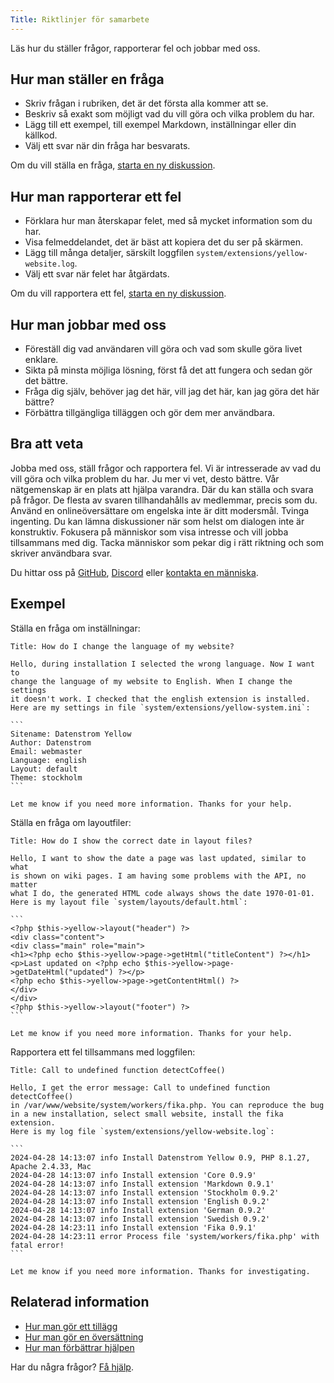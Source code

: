 ```yaml
---
Title: Riktlinjer för samarbete
---
```

Läs hur du ställer frågor, rapporterar fel och jobbar med oss.

## Hur man ställer en fråga

* Skriv frågan i rubriken, det är det första alla kommer att se.
* Beskriv så exakt som möjligt vad du vill göra och vilka problem du har.
* Lägg till ett exempel, till exempel Markdown, inställningar eller din källkod.
* Välj ett svar när din fråga har besvarats.

Om du vill ställa en fråga, [starta en ny diskussion](https://github.com/datenstrom/community/discussions/categories/ask-a-question).

## Hur man rapporterar ett fel

* Förklara hur man återskapar felet, med så mycket information som du har.
* Visa felmeddelandet, det är bäst att kopiera det du ser på skärmen.
* Lägg till många detaljer, särskilt loggfilen `system/extensions/yellow-website.log`.
* Välj ett svar när felet har åtgärdats.

Om du vill rapportera ett fel, [starta en ny diskussion](https://github.com/datenstrom/community/discussions/categories/report-a-bug).

## Hur man jobbar med oss

* Föreställ dig vad användaren vill göra och vad som skulle göra livet enklare.
* Sikta på minsta möjliga lösning, först få det att fungera och sedan gör det bättre.
* Fråga dig själv, behöver jag det här, vill jag det här, kan jag göra det här bättre?
* Förbättra tillgängliga tilläggen och gör dem mer användbara.

## Bra att veta

Jobba med oss, ställ frågor och rapportera fel. Vi är intresserade av vad du vill göra och vilka problem du har. Ju mer vi vet, desto bättre. Vår nätgemenskap är en plats att hjälpa varandra. Där du kan ställa och svara på frågor. De flesta av svaren tillhandahålls av medlemmar, precis som du. Använd en onlineöversättare om engelska inte är ditt modersmål. Tvinga ingenting. Du kan lämna diskussioner när som helst om dialogen inte är konstruktiv. Fokusera på människor som visa intresse och vill jobba tillsammans med dig. Tacka människor som pekar dig i rätt riktning och som skriver användbara svar. 

Du hittar oss på [GitHub](https://github.com/datenstrom), [Discord](https://discord.gg/NYvTETsHS9) eller [kontakta en människa](https://datenstrom.se/sv/contact/).

## Exempel

Ställa en fråga om inställningar:

    Title: How do I change the language of my website?
    
    Hello, during installation I selected the wrong language. Now I want to 
    change the language of my website to English. When I change the settings 
    it doesn't work. I checked that the english extension is installed. 
    Here are my settings in file `system/extensions/yellow-system.ini`:
    
    ```
    Sitename: Datenstrom Yellow
    Author: Datenstrom
    Email: webmaster
    Language: english
    Layout: default
    Theme: stockholm
    ```
    
    Let me know if you need more information. Thanks for your help.

Ställa en fråga om layoutfiler:

    Title: How do I show the correct date in layout files?
    
    Hello, I want to show the date a page was last updated, similar to what 
    is shown on wiki pages. I am having some problems with the API, no matter 
    what I do, the generated HTML code always shows the date 1970-01-01.
    Here is my layout file `system/layouts/default.html`:
    
    ```
    <?php $this->yellow->layout("header") ?>
    <div class="content">
    <div class="main" role="main">
    <h1><?php echo $this->yellow->page->getHtml("titleContent") ?></h1>
    <p>Last updated on <?php echo $this->yellow->page->getDateHtml("updated") ?></p>
    <?php echo $this->yellow->page->getContentHtml() ?>
    </div>
    </div>
    <?php $this->yellow->layout("footer") ?>
    ```
    
    Let me know if you need more information. Thanks for your help.

Rapportera ett fel tillsammans med loggfilen:

    Title: Call to undefined function detectCoffee()
    
    Hello, I get the error message: Call to undefined function detectCoffee() 
    in /var/www/website/system/workers/fika.php. You can reproduce the bug 
    in a new installation, select small website, install the fika extension. 
    Here is my log file `system/extensions/yellow-website.log`:
    
    ```
    2024-04-28 14:13:07 info Install Datenstrom Yellow 0.9, PHP 8.1.27, Apache 2.4.33, Mac
    2024-04-28 14:13:07 info Install extension 'Core 0.9.9'
    2024-04-28 14:13:07 info Install extension 'Markdown 0.9.1'
    2024-04-28 14:13:07 info Install extension 'Stockholm 0.9.2'
    2024-04-28 14:13:07 info Install extension 'English 0.9.2'
    2024-04-28 14:13:07 info Install extension 'German 0.9.2'
    2024-04-28 14:13:07 info Install extension 'Swedish 0.9.2'
    2024-04-28 14:23:11 info Install extension 'Fika 0.9.1'
    2024-04-28 14:23:11 error Process file 'system/workers/fika.php' with fatal error!
    ```
    
    Let me know if you need more information. Thanks for investigating.

## Relaterad information

* [Hur man gör ett tillägg](https://github.com/annaesvensson/yellow-publish/tree/main/README-sv.md)
* [Hur man gör en översättning](https://github.com/annaesvensson/yellow-language/tree/main/README-sv.md)
* [Hur man förbättrar hjälpen](https://github.com/annaesvensson/yellow-help/tree/main/README-sv.md) 

Har du några frågor? [Få hjälp](.).
